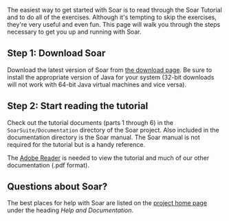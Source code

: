 The easiest way to get started with Soar is to read through the Soar Tutorial
and to do all of the exercises. Although it's tempting to skip the exercises,
they're very useful and even fun. This page will walk you through the steps
necessary to get you up and running with Soar.

## Step 1: Download Soar ##

Download the latest version of Soar from [the download page](Downloads.md). Be sure
to install the appropriate version of Java for your system (32-bit downloads
will not work with 64-bit Java virtual machines and vice versa).

## Step 2: Start reading the tutorial ##

Check out the tutorial documents (parts 1 through 6) in the
`SoarSuite/Documentation` directory of the Soar project. Also included in the
documentation directory is the Soar manual. The Soar manual is not required for
the tutorial but is a handy reference.

The [Adobe Reader](http://www.adobe.com/) is needed to view the tutorial and
much of our other documentation (.pdf format).

## Questions about Soar? ##

The best places for help with Soar are listed on the
[project home page](http://code.google.com/p/soar) under the heading _Help and
Documentation_.